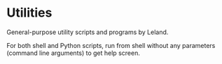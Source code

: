 # Utilities
General-purpose utility scripts and programs by Leland.

For both shell and Python scripts, run from shell without any parameters (command line arguments) to get help screen.
